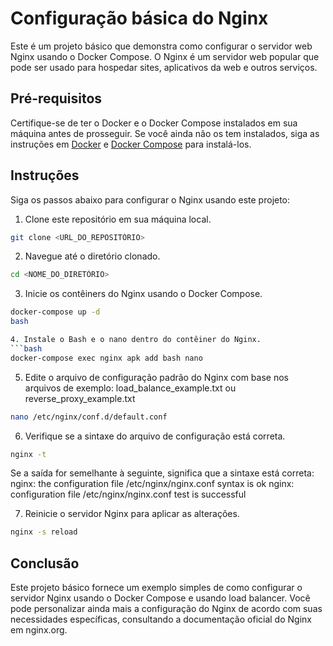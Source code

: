 # Configuração básica do Nginx

Este é um projeto básico que demonstra como configurar o servidor web Nginx usando o Docker Compose. O Nginx é um servidor web popular que pode ser usado para hospedar sites, aplicativos da web e outros serviços.

## Pré-requisitos

Certifique-se de ter o Docker e o Docker Compose instalados em sua máquina antes de prosseguir. Se você ainda não os tem instalados, siga as instruções em [Docker](https://docs.docker.com/get-docker/) e [Docker Compose](https://docs.docker.com/compose/install/) para instalá-los.

## Instruções

Siga os passos abaixo para configurar o Nginx usando este projeto:

1. Clone este repositório em sua máquina local.
```bash
git clone <URL_DO_REPOSITÓRIO>
```

2. Navegue até o diretório clonado.
```bash
cd <NOME_DO_DIRETÓRIO>
```

3. Inicie os contêiners do Nginx usando o Docker Compose.
```bash
docker-compose up -d
bash

4. Instale o Bash e o nano dentro do contêiner do Nginx.
```bash
docker-compose exec nginx apk add bash nano
```

5. Edite o arquivo de configuração padrão do Nginx com base nos arquivos de exemplo: load_balance_example.txt ou reverse_proxy_example.txt
```bash
nano /etc/nginx/conf.d/default.conf
```

6. Verifique se a sintaxe do arquivo de configuração está correta.
```bash
nginx -t
```
Se a saída for semelhante à seguinte, significa que a sintaxe está correta:
nginx: the configuration file /etc/nginx/nginx.conf syntax is ok
nginx: configuration file /etc/nginx/nginx.conf test is successful

7. Reinicie o servidor Nginx para aplicar as alterações.
```bash
nginx -s reload
```


## Conclusão
Este projeto básico fornece um exemplo simples de como configurar o servidor Nginx usando o Docker Compose e usando load balancer. Você pode personalizar ainda mais a configuração do Nginx de acordo com suas necessidades específicas, consultando a documentação oficial do Nginx em nginx.org.
